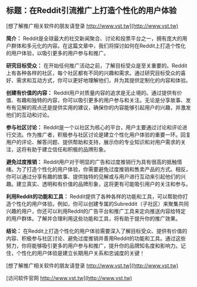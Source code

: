 ## **标题：在Reddit引流推广上打造个性化的用户体验**

[想了解推广相关软件的朋友请登录 http://www.vst.tw](http://www.vst.tw)

**简介：**
Reddit是全球最大的社交新闻聚合、讨论和投票平台之一，拥有庞大的用户群体和多元化的内容。在这篇文章中，我们将探讨如何在Reddit上打造个性化的用户体验，以吸引更多的用户参与和推广。

**研究目标受众：**
在开始任何推广活动之前，了解目标受众是至关重要的。Reddit上有各种各样的社区，每个社区都有不同的兴趣和需求。通过研究目标受众的喜好、需求和互动方式，你可以更好地理解他们，并为其提供定制化的内容和体验。

**创建有价值的内容：**
Reddit用户对质量内容的追求是无止境的。通过提供有价值、有趣和独特的内容，你可以吸引更多的用户参与和关注。无论是分享故事、发布有见解的观点还是提供实用的建议，确保你的内容能够引起用户的兴趣，并激发他们的互动和讨论。

**参与社区讨论：**
Reddit是一个以社区为核心的平台，用户主要通过讨论和评论进行交流。作为推广者，积极参与社区讨论是建立个性化用户体验的重要一环。回复用户的评论、解答问题、提供帮助和支持，展示你的专业知识和对用户需求的关注，这将有助于建立信任和积极的品牌形象。

**避免过度推销：**
Reddit用户对于明显的广告和过度推销行为具有很高的抵触情绪。为了打造个性化的用户体验，你需要避免过度推销和售卖产品的方式。相反，你可以通过分享有趣的故事、提供独特的见解或与用户进行互动来引起他们的兴趣。建立真实、透明和有价值的品牌形象，这将更有可能吸引用户的关注和参与。

**利用Reddit的功能和工具：**
Reddit提供了各种各样的功能和工具，可以帮助你打造个性化的用户体验。例如，你可以创建专属的Subreddit（子社区）来聚集共同兴趣的用户，你还可以利用Reddit的广告平台和推广工具来定向推送内容给特定的用户群体。了解并合理利用这些功能和工具，将有助于提升你的推广效果。

**结论：**
在Reddit上打造个性化的用户体验需要深入了解目标受众、提供有价值的内容、积极参与社区讨论、避免过度推销并善用Reddit的功能和工具。通过这些努力，你将能够吸引更多的用户参与和推广，提升你的品牌知名度和影响力。记住，个性化的用户体验是建立长期用户关系和忠诚度的关键！

[想了解推广相关软件的朋友请登录 http://www.vst.tw](http://www.vst.tw)


[访问软件官网 http://www.vst.tw](http://www.vst.tw)
